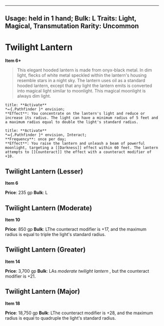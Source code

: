 
---
Usage: held in 1 hand;
Bulk: L
Traits: Light, Magical, Transmutation
Rarity: Uncommon
---

# Twilight Lantern

**Item 6+**

> This elegant hooded lantern is made from onyx-black metal. In dim light, flecks of white metal speckled within the lantern's housing resemble stars in a night sky. The lantern uses oil as a standard hooded lantern, except that any light the lantern emits is converted into magical light similar to moonlight. This magical moonlight is always dim light.

```ad-embed-ability
title: **Activate**
*⬻{.Pathfinder }* envision; 
**Effect**: You concentrate on the lantern's light and reduce or increase its radius. The light can have a minimum radius of 5 feet and a maximum radius equal to double the light's standard radius.

```

```ad-embed-ability
title: **Activate**
*⬺{.Pathfinder }* envision, Interact; 
**Frequency**: once per day;
**Effect**: You raise the lantern and unleash a beam of powerful moonlight, targeting a [[Darkness]] effect within 60 feet. The lantern attempts to [[Counteract]] the effect with a counteract modifier of +10.

```

## Twilight Lantern (Lesser)

**Item 6**

**Price**: 235 gp
**Bulk**: L

## Twilight Lantern (Moderate)

**Item 10**

**Price**: 850 gp
**Bulk**: LThe counteract modifier is +17, and the maximum radius is equal to triple the light's standard radius.

## Twilight Lantern (Greater)

**Item 14**

**Price**: 3,700 gp
**Bulk**: LAs *moderate twilight lantern* , but the counteract modifier is +21.

## Twilight Lantern (Major)

**Item 18**

**Price**: 18,750 gp
**Bulk**: LThe counteract modifier is +28, and the maximum radius is equal to quadruple the light's standard radius.
